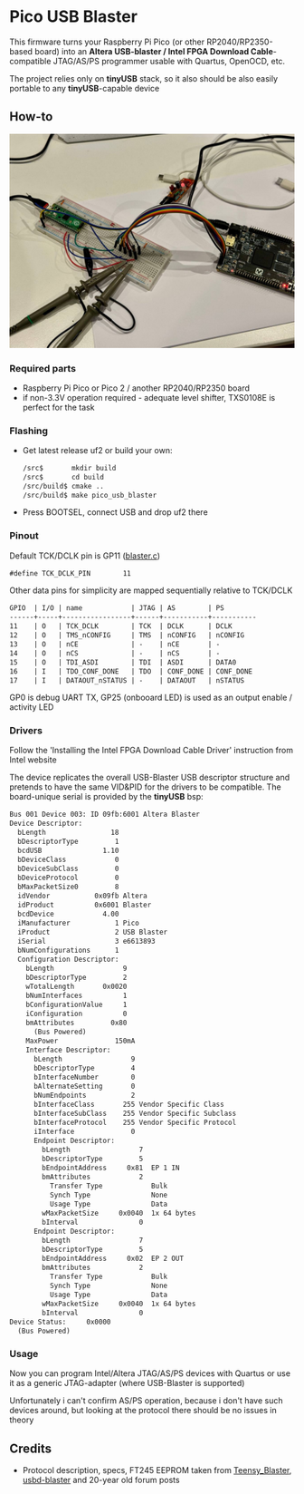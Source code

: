 # Pico USB Blaster
This firmware turns your Raspberry Pi Pico (or other RP2040/RP2350-based board) 
into an **Altera USB-blaster / Intel FPGA Download Cable**-compatible JTAG/AS/PS programmer usable with Quartus, OpenOCD, etc.

The project relies only on **tinyUSB** stack, so it also should be also easily portable to any **tinyUSB**-capable device

## How-to
![plot](./doc/pic.jpg)

### Required parts
* Raspberry Pi Pico or Pico 2 / another RP2040/RP2350 board
* if non-3.3V operation required - adequate level shifter, TXS0108E is perfect for the task

### Flashing
* Get latest release uf2 or build your own:
  ```
  /src$       mkdir build
  /src$       cd build
  /src/build$ cmake ..
  /src/build$ make pico_usb_blaster
  ```
* Press BOOTSEL, connect USB and drop uf2 there

### Pinout
Default TCK/DCLK pin is GP11 ([blaster.c](./src/blaster.c))
```
#define TCK_DCLK_PIN        11
```

Other data pins for simplicity are mapped sequentially relative to TCK/DCLK
```
GPIO  | I/O | name            | JTAG | AS        | PS
------+-----+-----------------+------+-----------+-----------
11    | O   | TCK_DCLK        | TCK  | DCLK      | DCLK
12    | O   | TMS_nCONFIG     | TMS  | nCONFIG   | nCONFIG
13    | O   | nCE             | -    | nCE       | -
14    | O   | nCS             | -    | nCS       | -
15    | O   | TDI_ASDI        | TDI  | ASDI      | DATA0 
16    | I   | TDO_CONF_DONE   | TDO  | CONF_DONE | CONF_DONE
17    | I   | DATAOUT_nSTATUS | -    | DATAOUT   | nSTATUS
```

GP0 is debug UART TX, GP25 (onbooard LED) is used as an output enable / activity LED

### Drivers
Follow the 'Installing the Intel FPGA Download Cable Driver' instruction from Intel website

The device replicates the overall USB-Blaster USB descriptor structure and pretends to have the same VID&PID for the drivers to be compatible.
The board-unique serial is provided by the **tinyUSB** bsp:
```
Bus 001 Device 003: ID 09fb:6001 Altera Blaster
Device Descriptor:
  bLength                18
  bDescriptorType         1
  bcdUSB               1.10
  bDeviceClass            0
  bDeviceSubClass         0
  bDeviceProtocol         0
  bMaxPacketSize0         8
  idVendor           0x09fb Altera
  idProduct          0x6001 Blaster
  bcdDevice            4.00
  iManufacturer           1 Pico
  iProduct                2 USB Blaster
  iSerial                 3 e6613893
  bNumConfigurations      1
  Configuration Descriptor:
    bLength                 9
    bDescriptorType         2
    wTotalLength       0x0020
    bNumInterfaces          1
    bConfigurationValue     1
    iConfiguration          0
    bmAttributes         0x80
      (Bus Powered)
    MaxPower              150mA
    Interface Descriptor:
      bLength                 9
      bDescriptorType         4
      bInterfaceNumber        0
      bAlternateSetting       0
      bNumEndpoints           2
      bInterfaceClass       255 Vendor Specific Class
      bInterfaceSubClass    255 Vendor Specific Subclass
      bInterfaceProtocol    255 Vendor Specific Protocol
      iInterface              0
      Endpoint Descriptor:
        bLength                 7
        bDescriptorType         5
        bEndpointAddress     0x81  EP 1 IN
        bmAttributes            2
          Transfer Type            Bulk
          Synch Type               None
          Usage Type               Data
        wMaxPacketSize     0x0040  1x 64 bytes
        bInterval               0
      Endpoint Descriptor:
        bLength                 7
        bDescriptorType         5
        bEndpointAddress     0x02  EP 2 OUT
        bmAttributes            2
          Transfer Type            Bulk
          Synch Type               None
          Usage Type               Data
        wMaxPacketSize     0x0040  1x 64 bytes
        bInterval               0
Device Status:     0x0000
  (Bus Powered)
```

### Usage
Now you can program Intel/Altera JTAG/AS/PS devices with Quartus or use it as a generic JTAG-adapter (where USB-Blaster is supported)

Unfortunately i can't confirm AS/PS operation, because i don't have such devices around, 
but looking at the protocol there should be no issues in theory

## Credits
* Protocol description, specs, FT245 EEPROM taken from
[Teensy_Blaster](https://github.com/Memotech-Bill/Teensy_Blaster/),
[usbd-blaster](https://github.com/sameer/usbd-blaster) and 20-year old forum posts
